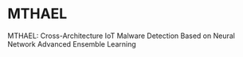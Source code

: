 # MTHAEL
MTHAEL: Cross-Architecture IoT Malware Detection Based on Neural Network Advanced Ensemble Learning
